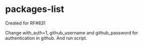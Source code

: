 packages-list
=============

Created for RF#831

Change with_auth=1, github_username and github_password for authentication in github.
And run script.
